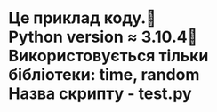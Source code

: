 <h1>Це приклад коду.📝<br>
Python version ≈ 3.10.4🐍<br>
Використовується тільки бібліотеки: time, random <br>
Назва скрипту - test.py</h1>
